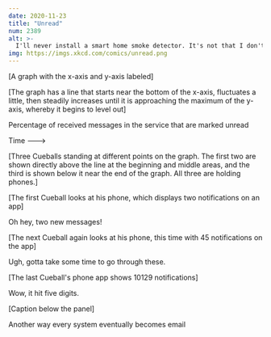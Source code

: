 ```yaml
---
date: 2020-11-23
title: "Unread"
num: 2389
alt: >-
  I'll never install a smart home smoke detector. It's not that I don't trust the software--it's that all software eventually becomes email, and I know how I am with email.
img: https://imgs.xkcd.com/comics/unread.png
---
```

[A graph with the x-axis and y-axis labeled]

[The graph has a line that starts near the bottom of the x-axis, fluctuates a little, then steadily increases until it is approaching the maximum of the y-axis, whereby it begins to level out]

Percentage of received messages in the service that are marked unread

Time --->

[Three Cueballs standing at different points on the graph. The first two are shown directly above the line at the beginning and middle areas, and the third is shown below it near the end of the graph. All three are holding phones.]

[The first Cueball looks at his phone, which displays two notifications on an app]

Oh hey, two new messages!

[The next Cueball again looks at his phone, this time with 45 notifications on the app]

Ugh, gotta take some time to go through these.

[The last Cueball's phone app shows 10129 notifications]

Wow, it hit five digits.

[Caption below the panel]

Another way every system eventually becomes email